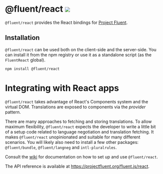# @fluent/react ![](https://github.com/projectfluent/fluent.js/workflows/test/badge.svg)

`@fluent/react` provides the React bindings for [Project Fluent][].

[project fluent]: https://projectfluent.org

## Installation

`@fluent/react` can be used both on the client-side and the server-side. You
can install it from the npm registry or use it as a standalone script (as the
`FluentReact` global).

    npm install @fluent/react

# Integrating with React apps

`@fluent/react` takes advantage of React's Components system and the virtual
DOM. Translations are exposed to components via the _provider_ pattern.

There are many approaches to fetching and storing translations. To allow
maximum flexibility, `@fluent/react` expects the developer to write a little
bit of a setup code related to language negotiation and translation fetching.
It makes `@fluent/react` unopinionated and suitable for many different
scenarios. You will likely also need to install a few other packages:
`@fluent/bundle`, `@fluent/langneg` and `intl-pluralrules`.

Consult the [wiki][] for documentation on how to set up and use
`@fluent/react`.

The API reference is available at https://projectfluent.org/fluent.js/react.

[wiki]: https://github.com/projectfluent/fluent.js/wiki/React-Bindings

